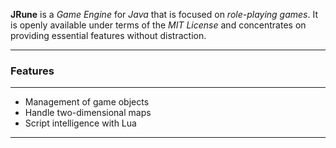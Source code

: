 <p class="lead">
	<strong>JRune</strong> is a <i>Game Engine</i> for <i>Java</i> that is focused on <i>role-playing games</i>.
    It is openly available under terms of the <i>MIT License</i> and concentrates on providing essential features
    without distraction.
</p>

<hr/>
<h3>Features</h3>
<hr/>

<!--<img src="img/app-thumbs.png" alt="alt text" class="img-responsive pull-right"  style="margin-bottom:20px;">-->

* Management of game objects
* Handle two-dimensional maps
* Script intelligence with Lua

<div class="clear"></div>
<hr/>